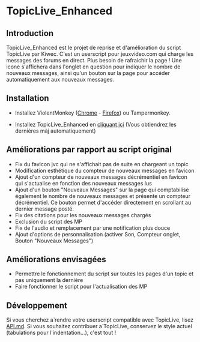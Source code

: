 # TopicLive_Enhanced

## Introduction

TopicLive_Enhanced est le projet de reprise et d'amélioration du script TopicLive par Kiwec.
C'est un userscript pour jeuxvideo.com qui charge les messages des forums en direct. Plus besoin de rafraichir la page !
Une icone s'affichera dans l'onglet en question pour indiquer le nombre de nouveaux messages, ainsi qu'un bouton sur la page pour accéder automatiquement aux nouveaux messages.

## Installation

- Installez ViolentMonkey ([Chrome](https://chrome.google.com/webstore/detail/violentmonkey/jinjaccalgkegednnccohejagnlnfdag) - [Firefox](https://addons.mozilla.org/firefox/addon/violentmonkey)) ou Tampermonkey.

- Installez TopicLive_Enhanced en [cliquant ici](https://github.com/moyaona/TopicLive_Enhanced/raw/main/TopicLive_Enhanced.user.js) (Vous obtiendrez les dernières màj automatiquement)

## Améliorations par rapport au script original

- Fix du favicon jvc qui ne s'affichait pas de suite en chargeant un topic
- Modification esthétique du compteur de nouveaux messages en favicon
- Ajout d'un compteur de nouveaux messages décrémentiel en favicon qui s'actualise en fonction des nouveaux messages lus
- Ajout d'un bouton "Nouveaux Messages" sur la page qui comptabilise également le nombre de nouveaux messages et présente un compteur décrémentiel.
Ce bouton permet d'accéder directement en scrollant au dernier message posté.
- Fix des citations pour les nouveaux messages chargés
- Exclusion du script des MP
- Fix de l'audio et remplacement par une notification plus douce
- Ajout d'options de personnalisation (activer Son, Compteur onglet, Bouton "Nouveaux Messages")

## Améliorations envisagées

- Permettre le fonctionnement du script sur toutes les pages d'un topic et pas uniquement la dernière
- Faire fonctionner le script pour l'actualisation des MP


## Développement

Si vous cherchez а̀ rendre votre userscript compatible avec TopicLive, lisez [API.md](https://git.kiwec.net/kiwec/TopicLive/src/master/API.md).
Si vous souhaitez contribuer а̀ TopicLive, conservez le style actuel (tabulations pour l'indentation...), c'est tout !
